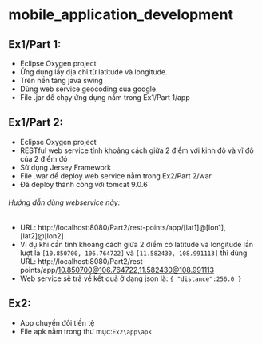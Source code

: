# mobile_application_development

## Ex1/Part 1:
- Eclipse Oxygen project
- Ứng dụng lấy địa chỉ từ latitude và longitude.
- Trên nền tảng java swing
- Dùng web service geocoding của google
- File .jar để chạy ứng dụng nằm trong Ex1/Part 1/app
## Ex1/Part 2:
- Eclipse Oxygen project
- RESTful web service tính khoảng cách giữa 2 điểm với kinh độ và vĩ độ của 2 điểm đó
- Sử dụng Jersey Framework
- File .war để deploy web service nằm trong Ex2/Part 2/war
- Đã deploy thành công với tomcat 9.0.6
###### Hướng dẫn dùng webservice này:
- URL: http://localhost:8080/Part2/rest-points/app/[lat1]@[lon1],[lat2]@[lon2]
- Ví dụ khi cần tính khoảng cách giữa 2 điểm có latitude và longitude lần lượt là ```[10.850700, 106.764722]``` và ```[11.582430, 108.991113]``` thì dùng URL: http://localhost:8080/Part2/rest-points/app/10.850700@106.764722,11.582430@108.991113
- Web service sẽ trả về kết quả ở dạng json là: ```{ "distance":256.0 }```
## Ex2:
- App chuyển đổi tiền tệ
- File apk nằm trong thư mục:```Ex2\app\apk``` 
